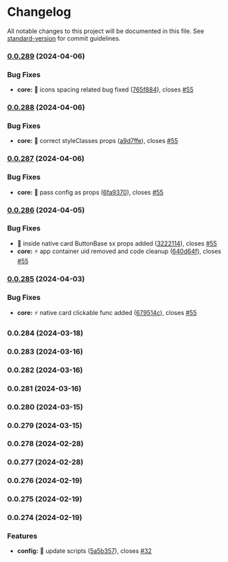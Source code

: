 # Changelog

All notable changes to this project will be documented in this file. See [standard-version](https://github.com/conventional-changelog/standard-version) for commit guidelines.

### [0.0.289](https://github.com/wrappid/native-web/compare/v0.0.288...v0.0.289) (2024-04-06)


### Bug Fixes

* **core:** :bug: icons spacing related bug fixed ([765f884](https://github.com/wrappid/native-web/commit/765f884ab81106c70879bd847285fe0ec5b95480)), closes [#55](https://github.com/wrappid/native-web/issues/55)

### [0.0.288](https://github.com/wrappid/native-web/compare/v0.0.287...v0.0.288) (2024-04-06)


### Bug Fixes

* **core:** :bug: correct styleClasses props ([a9d7ffe](https://github.com/wrappid/native-web/commit/a9d7ffeca8b466408e10bab7bdb4bfc60028ee4f)), closes [#55](https://github.com/wrappid/native-web/issues/55)

### [0.0.287](https://github.com/wrappid/native-web/compare/v0.0.286...v0.0.287) (2024-04-06)


### Bug Fixes

* **core:** :bricks: pass config as props ([6fa9370](https://github.com/wrappid/native-web/commit/6fa9370fa2d586cae771dd143f6ff74ea9ea505f)), closes [#55](https://github.com/wrappid/native-web/issues/55)

### [0.0.286](https://github.com/wrappid/native-web/compare/v0.0.285...v0.0.286) (2024-04-05)


### Bug Fixes

* :bug: inside native card ButtonBase sx props added ([3222114](https://github.com/wrappid/native-web/commit/322211466c8bd4b27667f0d1dd62771a1183b923)), closes [#55](https://github.com/wrappid/native-web/issues/55)
* **core:** :zap: app container uid removed and code cleanup ([640d64f](https://github.com/wrappid/native-web/commit/640d64fd50ab5be9f9e992bb50c9801e535e8fa3)), closes [#55](https://github.com/wrappid/native-web/issues/55)

### [0.0.285](https://github.com/wrappid/native-web/compare/v0.0.284...v0.0.285) (2024-04-03)


### Bug Fixes

* **core:** :zap: native card clickable func added ([679514c](https://github.com/wrappid/native-web/commit/679514ca98f56cec53759958a40722b754f852f8)), closes [#55](https://github.com/wrappid/native-web/issues/55)

### 0.0.284 (2024-03-18)

### 0.0.283 (2024-03-16)

### 0.0.282 (2024-03-16)

### 0.0.281 (2024-03-16)

### 0.0.280 (2024-03-15)

### 0.0.279 (2024-03-15)

### 0.0.278 (2024-02-28)

### 0.0.277 (2024-02-28)

### 0.0.276 (2024-02-19)

### 0.0.275 (2024-02-19)

### 0.0.274 (2024-02-19)


### Features

* **config:** :wrench: update scripts ([5a5b357](https://github.com/wrappid/native-web/commit/5a5b3574e27420979204fafba4d7cd083e28d9d9)), closes [#32](https://github.com/wrappid/native-web/issues/32)
